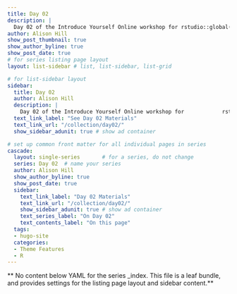 ```yaml
---
title: Day 02
description: |
  Day 02 of the Introduce Yourself Online workshop for rstudio::global(2021)
author: Alison Hill
show_post_thumbnail: true
show_author_byline: true
show_post_date: true
# for series listing page layout
layout: list-sidebar # list, list-sidebar, list-grid

# for list-sidebar layout
sidebar: 
  title: Day 02
  author: Alison Hill
  description: |
    Day 02 of the Introduce Yourself Online workshop for            rstudio::global(2021)
  text_link_label: "See Day 02 Materials"
  text_link_url: "/collection/day02/"
  show_sidebar_adunit: true # show ad container

# set up common front matter for all individual pages in series
cascade:
  layout: single-series       # for a series, do not change
  series: Day 02  # name your series
  author: Alison Hill
  show_author_byline: true
  show_post_date: true
  sidebar:
    text_link_label: "Day 02 Materials"
    text_link_url: "/collection/day02/"
    show_sidebar_adunit: true # show ad container
    text_series_label: "On Day 02" 
    text_contents_label: "On this page" 
  tags:
  - hugo-site
  categories:
  - Theme Features
  - R
---
```


** No content below YAML for the series _index. This file is a leaf bundle, and provides settings for the listing page layout and sidebar content.**

